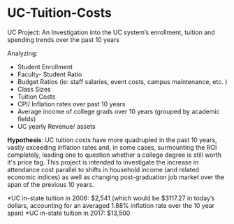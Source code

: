 # UC-Tuition-Costs
UC Project: An Investigation into the UC system’s enrollment, tuition and spending trends over the past 10 years

Analyzing: 
*	Student Enrollment 
* Faculty- Student Ratio 
* Budget Ratios (ie: staff salaries, event costs, campus maintenance, etc. ) 
* Class Sizes 
* Tuition Costs 
* CPI/ Inflation rates over past 10 years 
* Average income of college grads over 10 years (grouped by academic fields) 
* UC yearly Revenue/ assets

**Hypothesis**: UC tuition costs have more quadrupled in the past 10 years, vastly exceeding inflation rates and, in some cases, surmounting the ROI completely, leading one to question whether a college degree is still worth it's price tag. This project is intended to investigate the increase in attendance cost parallel to shifts in household income (and related economic indices) as well as changing post-graduation job market over the span of the previous 10 years.

*UC in-state tuition in 2006: $2,541 (which would be $3117.27 in today’s dollars, accounting for an averaged 1.88% inflation rate over the 10 year span) *UC in-state tuition in 2017: $13,500
